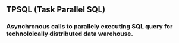 ## TPSQL (Task Parallel SQL)
### Asynchronous calls to parallely executing SQL query for technoloically distributed data warehouse.